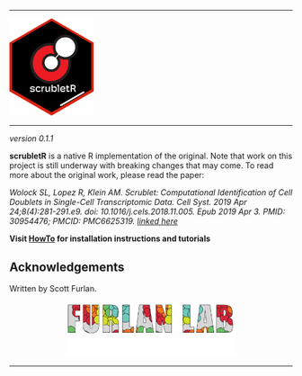 <hr>
<p align="left"><img src="man/figures/hex.png" alt="" width="150"></a></p>
<hr>



*version 0.1.1*


**scrubletR** is a native R implementation of the original.  Note that work on this project is still underway with breaking changes that may come.  To read more about the original work, please read the paper: 

*Wolock SL, Lopez R, Klein AM. Scrublet: Computational Identification of Cell Doublets in Single-Cell Transcriptomic Data. Cell Syst. 2019 Apr 24;8(4):281-291.e9. doi: 10.1016/j.cels.2018.11.005. Epub 2019 Apr 3. PMID: 30954476; PMCID: PMC6625319. [linked here](https://www.sciencedirect.com/science/article/pii/S2405471218304745)*

**Visit [HowTo](https://furlan-lab.github.io/scrubletR) for installation instructions and tutorials**

## Acknowledgements

Written by Scott Furlan.

<p align="center"><img src="man/figures/furlan_lab_logo.png" alt="" width="300"></a></p>
<hr>

